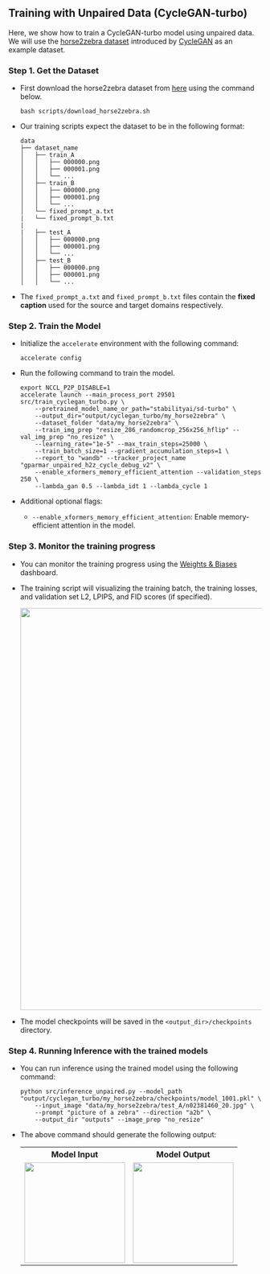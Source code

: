 ## Training with Unpaired Data (CycleGAN-turbo)
Here, we show how to train a CycleGAN-turbo model using unpaired data.
We will use the [horse2zebra dataset](https://github.com/junyanz/pytorch-CycleGAN-and-pix2pix/blob/master/docs/datasets.md) introduced by [CycleGAN](https://junyanz.github.io/CycleGAN/) as an example dataset.


### Step 1. Get the Dataset
- First download the horse2zebra dataset from [here](https://www.cs.cmu.edu/~img2img-turbo/data/my_horse2zebra.zip) using the command below.
    ```
    bash scripts/download_horse2zebra.sh
    ```

- Our training scripts expect the dataset to be in the following format:
    ```
    data
    ├── dataset_name
    │   ├── train_A
    │   │   ├── 000000.png
    │   │   ├── 000001.png
    │   │   └── ...
    │   ├── train_B
    │   │   ├── 000000.png
    │   │   ├── 000001.png
    │   │   └── ...
    │   └── fixed_prompt_a.txt
    |   └── fixed_prompt_b.txt
    |
    |   ├── test_A
    │   │   ├── 000000.png
    │   │   ├── 000001.png
    │   │   └── ...
    │   ├── test_B
    │   │   ├── 000000.png
    │   │   ├── 000001.png
    │   │   └── ...
    ```
- The `fixed_prompt_a.txt` and `fixed_prompt_b.txt` files contain the **fixed caption** used for the source and target domains respectively.


### Step 2. Train the Model
- Initialize the `accelerate` environment with the following command:
    ```
    accelerate config
    ```

- Run the following command to train the model. 
    ```
    export NCCL_P2P_DISABLE=1
    accelerate launch --main_process_port 29501 src/train_cyclegan_turbo.py \
        --pretrained_model_name_or_path="stabilityai/sd-turbo" \
        --output_dir="output/cyclegan_turbo/my_horse2zebra" \
        --dataset_folder "data/my_horse2zebra" \
        --train_img_prep "resize_286_randomcrop_256x256_hflip" --val_img_prep "no_resize" \
        --learning_rate="1e-5" --max_train_steps=25000 \
        --train_batch_size=1 --gradient_accumulation_steps=1 \
        --report_to "wandb" --tracker_project_name "gparmar_unpaired_h2z_cycle_debug_v2" \
        --enable_xformers_memory_efficient_attention --validation_steps 250 \
        --lambda_gan 0.5 --lambda_idt 1 --lambda_cycle 1
    ```

- Additional optional flags:
    - `--enable_xformers_memory_efficient_attention`: Enable memory-efficient attention in the model.

### Step 3. Monitor the training progress
- You can monitor the training progress using the [Weights & Biases](https://wandb.ai/site) dashboard.

- The training script will visualizing the training batch, the training losses, and validation set L2, LPIPS, and FID scores (if specified).
    <div>
        <p align="center">
        <img src='../assets/examples/training_evaluation.png' align="center" width=800px>
        </p>
    </div>


- The model checkpoints will be saved in the `<output_dir>/checkpoints` directory.


### Step 4. Running Inference with the trained models

- You can run inference using the trained model using the following command:
    ```
    python src/inference_unpaired.py --model_path "output/cyclegan_turbo/my_horse2zebra/checkpoints/model_1001.pkl" \
        --input_image "data/my_horse2zebra/test_A/n02381460_20.jpg" \
        --prompt "picture of a zebra" --direction "a2b" \
        --output_dir "outputs" --image_prep "no_resize"
    ```

- The above command should generate the following output:
    <table>
    <tr>
    <th>Model Input</th>
    <th>Model Output</th>
    </tr>
    <tr>
    <td><img src='../assets/examples/my_horse2zebra_input.jpg' width="200px"></td>
    <td><img src='../assets/examples/my_horse2zebra_output.jpg' width="200px"></td>
    </tr>
    </table>

